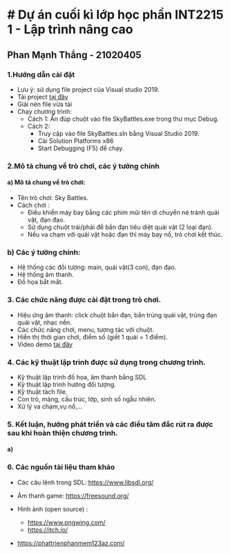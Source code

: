 # # Dự án cuối kì lớp học phần INT2215 1 - Lập trình nâng cao
## Phan Mạnh Thắng - 21020405
### 1.Hướng dẫn cài đặt
- Lưu ý: sử dụng file project của Visual studio 2019.
- Tải project [ tại đây ](https://github.com/PhanThang0402/Sky-Battles/archive/refs/heads/main.zip)
- Giải nén file vừa tải
- Chạy chương trình:
    + Cách 1: Ấn đúp chuột vào file SkyBattles.exe trong thư mục Debug.
    + Cách 2: 
        + Truy cập vào file SkyBattles.sln bằng Visual Studio 2019.
        + Cài Solution Platforms x86 
        + Start Debugging (F5) để chạy.

### 2.Mô tả chung về trò chơi, các ý tưởng chính
#### a) Mô tả chung về trò chơi:
- Tên trò chơi: Sky Battles.
- Cách chơi :
    + Điều khiển máy bay bằng các phim mũi tên di chuyển né tránh quái vật, đạn đạo.
    + Sử dụng chuột trái/phải để bắn đạn tiêu diệt quái vật (2 loại đạn).
    + Nếu va chạm với quái vật hoặc đạn thì máy bay nổ, trò chơi kết thúc.

### b) Các ý tưởng chính:
- Hệ thống các đối tượng: main, quái vật(3 con), đạn đạo.
- Hệ thống âm thanh.
- Đồ họa bắt mắt.

### 3. Các chức năng được cài đặt trong trò chơi.
- Hiệu ứng âm thanh: click chuột bắn đạn, bắn trúng quái vật, trúng đạn quái vật, nhạc nền.
- Các chức năng chơi, menu, tương tác với chuột.
- Hiển thị thời gian chơi, điểm số (giết 1 quái = 1 điểm).
- Video demo [tại đây](https://youtu.be/uROIj4nNHuY)

### 4. Các kỹ thuật lập trình được sử dụng trong chương trình. 
- Kỹ thuật lập trình đồ họa, âm thanh bằng SDL
- Kỹ thuật lập trình hướng đối tượng.
- Kỹ thuật tách file.
- Con trỏ, mảng, cấu trúc, lớp, sinh số ngẫu nhiên.
- Xử lý va chạm,vụ nổ,...

### 5. Kết luận, hướng phát triển và các điều tâm đắc rút ra được sau khi hoàn thiện chương trình. 
#### a) 




### 6. Các nguồn tài liệu tham khảo
- Các câu lệnh trong SDL: https://www.libsdl.org/
- Âm thanh game: https://freesound.org/
- Hình ảnh (open source) :
    + https://www.pngwing.com/
    + https://itch.io/

- https://phattrienphanmem123az.com/